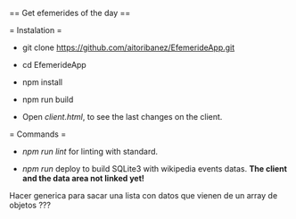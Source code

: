 == Get efemerides of the day ==

= Instalation =

- git clone https://github.com/aitoribanez/EfemerideApp.git
- cd EfemerideApp
- npm install
- npm run build

- Open *client.html*, to see the last changes on the client.

= Commands =

- *npm run lint* for linting with standard.

- *npm run* deploy to build SQLite3 with wikipedia events datas. **The client and
the data area not linked yet!**



Hacer <EfemerideList> generica para sacar una lista con datos que vienen de un array de objetos ???


